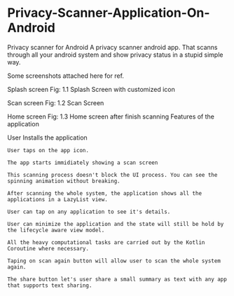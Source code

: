 # Privacy-Scanner-Application-On-Android
Privacy scanner for Android
A privacy scanner android app. That scanns through all your android system and show privacy status in a stupid simple way.

Some screenshots attached here for ref.

Splash screen
Fig: 1.1 Splash Screen with customized icon

Scan screen
Fig: 1.2 Scan Screen

Home screen
Fig: 1.3 Home screen after finish scanning
Features of the application

User Installs the application

    User taps on the app icon.

    The app starts immidiately showing a scan screen

    This scanning process doesn't block the UI process. You can see the spinning animation without breaking.

    After scanning the whole system, the application shows all the applications in a LazyList view.

    User can tap on any application to see it's details.

    User can minimize the application and the state will still be hold by the lifecycle aware view model.

    All the heavy computational tasks are carried out by the Kotlin Coroutine where necessary.

    Taping on scan again button will allow user to scan the whole system again.

    The share button let's user share a small summary as text with any app that supports text sharing.

